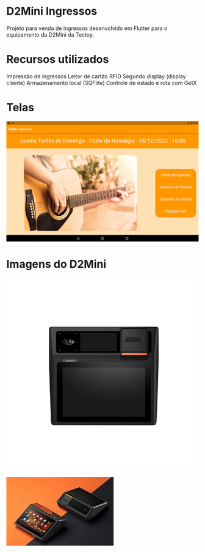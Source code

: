 # D2Mini Ingressos

Projeto para venda de ingressos desenvolvido em Flutter para o equipamento da D2Mini da Tectoy.

# Recursos utilizados 

Impressão de ingressos
Leitor de cartão RFID
Segundo display (display cliente)
Armazenamento local (SQFlite)
Controle de estado e rota com GetX

# Telas
![Home](https://raw.githubusercontent.com/osmarmartins/d2mini-ingressos/master/AppIngressosHome.png)


# Imagens do D2Mini
![Vista por cima](https://raw.githubusercontent.com/osmarmartins/d2mini-ingressos/master/vista1.png)

![Vista dupla](https://raw.githubusercontent.com/osmarmartins/d2mini-ingressos/master/vista2.jpeg)

